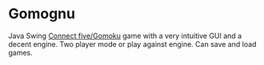 # Gomognu
Java Swing  <a href="https://en.wikipedia.org/wiki/Gomoku"> Connect five/Gomoku</a> game with a very intuitive GUI and a decent engine. Two player mode or play against engine. Can save and load games. 
